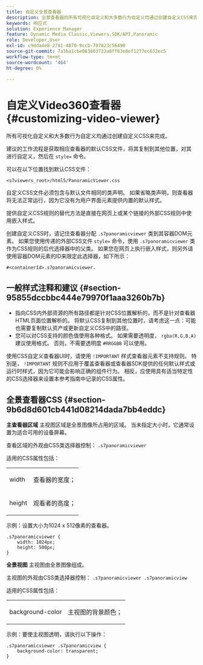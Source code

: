 ```yaml
---
title: 自定义全景查看器
description: 全景查看器的所有可视化自定义和大多数行为自定义均通过创建自定义CSS来完成。
keywords: 响应式
solution: Experience Manager
feature: Dynamic Media Classic,Viewers,SDK/API,Panoramic
role: Developer,User
exl-id: c9dda4e8-2781-4870-9ccb-707823c56490
source-git-commit: 7a3ba1cbe063603733a8ff03e8ef1277ec632ec5
workflow-type: tm+mt
source-wordcount: '464'
ht-degree: 0%

---
```


# 自定义Video360查看器{#customizing-video-viewer}

所有可视化自定义和大多数行为自定义均通过创建自定义CSS来完成。

建议的工作流程是获取相应查看器的默认CSS文件，将其复制到其他位置，对其进行自定义，然后在 `style=` 命令。

可以在以下位置找到默认CSS文件：

`<s7viewers_root>/html5/PanoramicViewer.css`

自定义CSS文件必须包含与默认文件相同的类声明。 如果省略类声明，则查看器将无法正常运行，因为它没有为用户界面元素提供内置的默认样式。

提供自定义CSS规则的替代方法是直接在网页上或某个链接的外部CSS规则中使用嵌入样式。

创建自定义CSS时，请记住查看器分配 `.s7panoramicviewer` 类到其容器DOM元素。 如果您使用传递的外部CSS文件 `style=` 命令，使用 `.s7panoramicviewer` 类作为CSS规则的后代选择器中的父类。 如果您在网页上执行嵌入样式，则另外请使用容器DOM元素的ID来限定此选择器，如下所示：

`#<containerId>.s7panoramicviewer.`


## 一般样式注释和建议 {#section-95855dccbbc444e79970f1aaa3260b7b}

* 指向CSS内外部资源的所有路径都是针对CSS位置解析的，而不是针对查看器HTML页面位置解析的。 将默认CSS复制到其他位置时，请考虑这一点：可能也需要复制默认资产或更新自定义CSS中的路径。
* 您可以对CSS支持的颜色值使用各种格式。 如果需要透明度， `rgba(R,G,B,A)` 建议使用格式。 否则，不需要透明度 `#RRGGBB` 可以使用。

使用CSS自定义查看器UI时，请使用 `!IMPORTANT` 样式查看器元素不支持规则。 特别是， `!IMPORTANT` 规则不应用于覆盖查看器或查看器SDK提供的任何默认样式或运行时样式，因为它可能会影响正确的组件行为。 相反，应使用具有适当特定性的CSS选择器来设置本参考指南中记录的CSS属性。

## 全景查看器CSS {#section-9b6d8d601cb441d08214dada7bb4eddc}

**主查看器区域**
主视图区域是全景图像所占用的区域。  当未指定大小时，它通常设置为适合可用的设备屏幕。

查看区域的外观由CSS类选择器控制：
`.s7panoramicviewer`

适用的CSS属性包括：

<table id="table_panA68A403DB93A6D597461A573"> 
 <tbody> 
  <tr> 
   <td colname="col1"> <p> <span class="codeph"> width </span> </p> </td> 
   <td colname="col2"> <p> <span class="codeph"> 查看器的宽度； </span> </p> </td> 
  </tr> 
  <tr> 
   <td colname="col1"> <p> <span class="codeph"> height </span> </p> </td> 
   <td colname="col2"> <p> <span class="codeph"> 观看者的高度； </span> </p> </td> 
  </tr> 
 </tbody> 
</table>

示例：设置大小为1024 x 512像素的查看器。

```
.s7panoramicviewer {
	width: 1024px;
	height: 500px;	
}
```

**全景视图**
主视图由全景图像组成。

主视图的外观由CSS类选择器控制：
`.s7panoramicviewer .s7panoramicview`

适用的CSS属性包括：
<table id="table_pann68A403DB93A6D597461A573"> 
 <tbody> 
  <tr> 
   <td colname="col1"> <p> <span class="codeph"> background-color </span> </p> </td> 
   <td colname="col2"> <p> <span class="codeph"> 主视图的背景颜色； </span> </p> </td> 
  </tr> 
 </tbody> 
</table>

示例：要使主视图透明，请执行以下操作：

```
.s7panoramicviewer .s7panoramicview {
	background-color: transparent;
}
```
